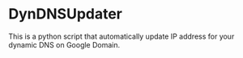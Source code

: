 # DynDNSUpdater

This is a python script that automatically update IP address for your dynamic DNS on Google Domain.